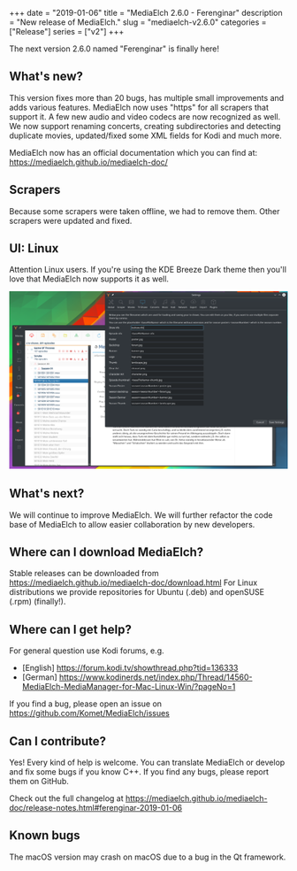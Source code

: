 +++
date = "2019-01-06"
title = "MediaElch 2.6.0 - Ferenginar"
description = "New release of MediaElch."
slug = "mediaelch-v2.6.0"
categories = ["Release"]
series = ["v2"]
+++

The next version 2.6.0 named "Ferenginar" is finally here!

## What's new?
This version fixes more than 20 bugs, has multiple small improvements and adds
various features. MediaElch now uses "https" for all scrapers that support it.
A few new audio and video codecs are now recognized as well.
We now support renaming concerts, creating subdirectories and detecting
duplicate movies, updated/fixed some XML fields for Kodi and much more.

MediaElch now has an official documentation which you can find at:
https://mediaelch.github.io/mediaelch-doc/

## Scrapers 
Because some scrapers were taken offline, we had to remove them.
Other scrapers were updated and fixed.

## UI: Linux
Attention Linux users. If you're using the KDE Breeze Dark theme then you'll love that MediaElch now supports it as well.

![MediaElch on KDE Breeze Dark](/images/releases/v2.6.0/MediaElch_v2.6.0_KDE_Breeze_Dark.png)

## What's next?
We will continue to improve MediaElch. We will further refactor the code base
of MediaElch to allow easier collaboration by new developers.

## Where can I download MediaElch?
Stable releases can be downloaded from <https://mediaelch.github.io/mediaelch-doc/download.html>
For Linux distributions we provide repositories for Ubuntu (.deb) and openSUSE (.rpm) (finally!).

## Where can I get help?
For general question use Kodi forums, e.g.

  - [English] https://forum.kodi.tv/showthread.php?tid=136333
  - [German] https://www.kodinerds.net/index.php/Thread/14560-MediaElch-MediaManager-for-Mac-Linux-Win/?pageNo=1

If you find a bug, please open an issue on https://github.com/Komet/MediaElch/issues

## Can I contribute?
Yes! Every kind of help is welcome. You can translate MediaElch or develop and fix some bugs if you know C++.
If you find any bugs, please report them on GitHub.

Check out the full changelog at https://mediaelch.github.io/mediaelch-doc/release-notes.html#ferenginar-2019-01-06

## Known bugs
The macOS version may crash on macOS due to a bug in the Qt framework.
